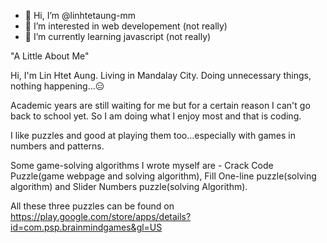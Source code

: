 - 👋 Hi, I’m @linhtetaung-mm
- 👀 I’m interested in web developement (not really)
- 🌱 I’m currently learning javascript (not really)

"A Little About Me"

Hi, I'm Lin Htet Aung. Living in Mandalay City. Doing unnecessary things, nothing happening...😑

Academic years are still waiting for me but for a certain reason I can't go back to school yet. So I am doing what I enjoy most and that is coding.

I like puzzles and good at playing them too...especially with games in numbers and patterns.

Some game-solving algorithms I wrote myself are - Crack Code Puzzle(game webpage and solving algorithm), Fill One-line puzzle(solving algorithm) and Slider Numbers puzzle(solving Algorithm).

All these three puzzles can be found on https://play.google.com/store/apps/details?id=com.psp.brainmindgames&gl=US

<!---
linhtetaung-mm/linhtetaung-mm is a ✨ special ✨ repository because its `README.md` (this file) appears on your GitHub profile.
You can click the Preview link to take a look at your changes.
--->
